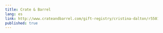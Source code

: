 ```yaml
---
title: Crate & Barrel
lang: es
link: http://www.crateandbarrel.com/gift-registry/cristina-dalton/r5501997
published: true
---
```

